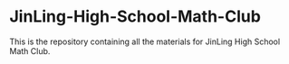 # JinLing-High-School-Math-Club
This is the repository containing all the materials for JinLing High School Math Club.
